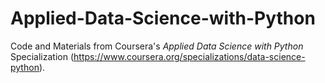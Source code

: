 # Applied-Data-Science-with-Python
Code and Materials from Coursera's _Applied Data Science with Python_ Specialization (https://www.coursera.org/specializations/data-science-python).
